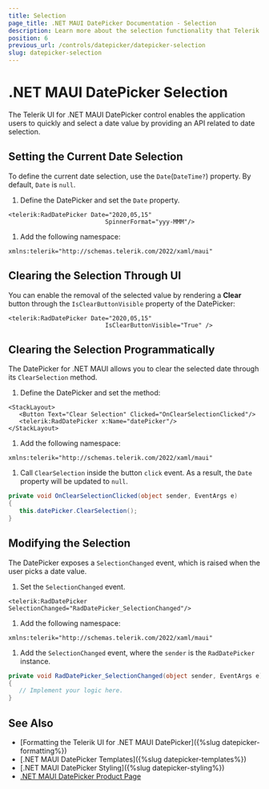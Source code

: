 ```yaml
---
title: Selection
page_title: .NET MAUI DatePicker Documentation - Selection
description: Learn more about the selection functionality that Telerik UI for .NET MAUI DatePicker control provides.
position: 6
previous_url: /controls/datepicker/datepicker-selection
slug: datepicker-selection
---
```


# .NET MAUI DatePicker Selection

The Telerik UI for .NET MAUI DatePicker control enables the application users to quickly and select a date value by providing an API related to date selection.

## Setting the Current Date Selection

To define the current date selection, use the `Date`(`DateTime?`) property. By default, `Date` is `null`.

1. Define the DatePicker and set the `Date` property.

 ```XAML
<telerik:RadDatePicker Date="2020,05,15"
                            SpinnerFormat="yyy-MMM"/>
 ```

1. Add the following namespace:

 ```XAML
xmlns:telerik="http://schemas.telerik.com/2022/xaml/maui"
 ```

## Clearing the Selection Through UI

You can enable the removal of the selected value by rendering a **Clear** button through the `IsClearButtonVisible` property of the DatePicker:

 ```XAML
<telerik:RadDatePicker Date="2020,05,15"
                            IsClearButtonVisible="True" />
 ```

## Clearing the Selection Programmatically

The DatePicker for .NET MAUI allows you to clear the selected date through its `ClearSelection` method.

1. Define the DatePicker and set the method:

 ```XAML
<StackLayout>
    <Button Text="Clear Selection" Clicked="OnClearSelectionClicked"/>
    <telerik:RadDatePicker x:Name="datePicker"/>
</StackLayout>
 ```

1. Add the following namespace:

 ```XAML
xmlns:telerik="http://schemas.telerik.com/2022/xaml/maui"
 ```

1. Call `ClearSelection` inside the button `click` event. As a result, the `Date` property will be updated to `null`.

 ```C#
private void OnClearSelectionClicked(object sender, EventArgs e)
{
    this.datePicker.ClearSelection();
}
 ```

## Modifying the Selection

The DatePicker exposes a `SelectionChanged` event, which is raised when the user picks a date value.

1. Set the `SelectionChanged` event.

 ```XAML
<telerik:RadDatePicker SelectionChanged="RadDatePicker_SelectionChanged"/>
 ```

1. Add the following namespace:

 ```XAML
xmlns:telerik="http://schemas.telerik.com/2022/xaml/maui"
 ```

1. Add the `SelectionChanged` event, where the `sender` is the `RadDatePicker` instance.

 ```C#
private void RadDatePicker_SelectionChanged(object sender, EventArgs e)
{
	// Implement your logic here.
}
 ```

## See Also

- [Formatting the Telerik UI for .NET MAUI DatePicker]({%slug datepicker-formatting%})
- [.NET MAUI DatePicker Templates]({%slug datepicker-templates%})
- [.NET MAUI DatePicker Styling]({%slug datepicker-styling%})
- [.NET MAUI DatePicker Product Page](https://www.telerik.com/maui-ui/datepicker)
